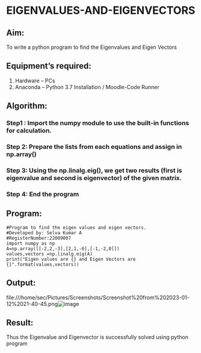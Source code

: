 # EIGENVALUES-AND-EIGENVECTORS
## Aim:
To write a python program to find the Eigenvalues and Eigen Vectors
## Equipment’s required:
1. 	Hardware – PCs
2. 	Anaconda – Python 3.7 Installation / Moodle-Code Runner
## Algorithm:
### Step1 : Import the numpy module to use the built-in functions for calculation.
### Step 2: Prepare the lists from each equations and assign in np.array()
### Step 3: Using the np.linalg.eig(),  we get two results (first is eigenvalue and second is eigenvector) of the given matrix.
### Step 4: End the program

## Program:
```
#Program to find the eigen values and eigen vectors.
#Developed by: Selva Kumar A
#RegisterNumber:22009007
import numpy as np
A=np.array([[-2,2,-3],[2,1,-6],[-1,-2,0]])
values,vectors =np.linalg.eig(A)
print("Eigen values are {} and Eigen Vectors are {}".format(values,vectors))
```

## Output:
file:///home/sec/Pictures/Screenshots/Screenshot%20from%202023-01-12%2021-40-45.png![image](https://user-images.githubusercontent.com/120643262/212122775-a06abfd6-515e-49e6-8f05-189a5c00cc5b.png)


## Result:
Thus the Eigenvalue and Eigenvector is successfully solved using python program
